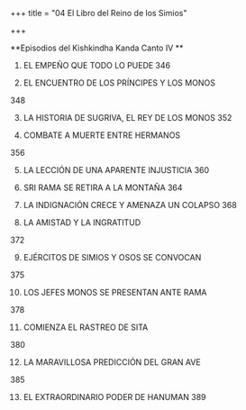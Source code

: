 +++
title = "04 El Libro del Reino de los Simios"

+++

**Episodios del Kishkindha Kanda Canto IV **



1. EL EMPEÑO QUE TODO LO PUEDE 346

2. EL ENCUENTRO DE LOS PRÍNCIPES Y LOS MONOS 

348

3. LA HISTORIA DE SUGRIVA, EL REY DE LOS MONOS 352

4. COMBATE A MUERTE ENTRE HERMANOS 

356

5. LA LECCIÓN DE UNA APARENTE INJUSTICIA 360

6. SRI RAMA SE RETIRA A LA MONTAÑA 364

7. LA INDIGNACIÓN CRECE Y AMENAZA UN COLAPSO 368

8. LA AMISTAD Y LA INGRATITUD 

372

9. EJÉRCITOS DE SIMIOS Y OSOS SE CONVOCAN 

375

10. LOS JEFES MONOS SE PRESENTAN ANTE RAMA 

378

11. COMIENZA EL RASTREO DE SITA 

380

12. LA MARAVILLOSA PREDICCIÓN DEL GRAN AVE 

385

13. EL EXTRAORDINARIO PODER DE HANUMAN 389
